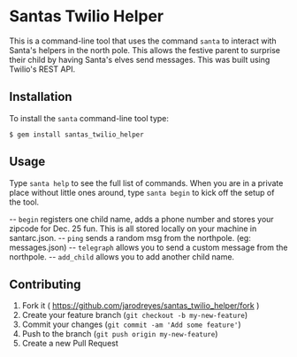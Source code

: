 # Santas Twilio Helper

This is a command-line tool that uses the command `santa` to interact with Santa's helpers in the north pole. This allows the festive parent to surprise their child by having Santa's elves send messages. This was built using Twilio's  REST API.

## Installation

To install the `santa` command-line tool type:

    $ gem install santas_twilio_helper

## Usage

Type `santa help` to see the full list of commands. When you are in a private place without little ones around, type `santa begin` to kick off the setup of the tool.

-- `begin` registers one child name, adds a phone number and stores your zipcode for Dec. 25 fun. This is all stored locally on your machine in santarc.json.
-- `ping` sends a random msg from the northpole. (eg: messages.json)
-- `telegraph` allows you to send a custom message from the northpole.
-- `add_child` allows you to add another child name.

## Contributing

1. Fork it ( https://github.com/jarodreyes/santas_twilio_helper/fork )
2. Create your feature branch (`git checkout -b my-new-feature`)
3. Commit your changes (`git commit -am 'Add some feature'`)
4. Push to the branch (`git push origin my-new-feature`)
5. Create a new Pull Request
